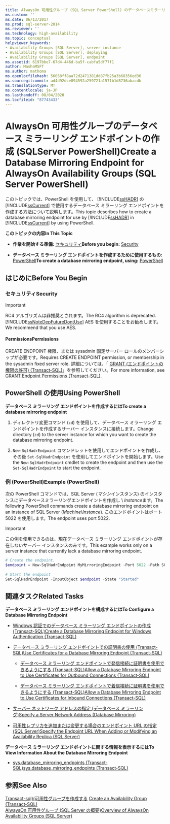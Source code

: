 ```yaml
---
title: AlwaysOn 可用性グループ (SQL Server PowerShell) のデータベースミラーリングエンドポイントを作成します。Microsoft Docs
ms.custom: ''
ms.date: 06/13/2017
ms.prod: sql-server-2014
ms.reviewer: ''
ms.technology: high-availability
ms.topic: conceptual
helpviewer_keywords:
- Availability Groups [SQL Server], server instance
- Availability Groups [SQL Server], deploying
- Availability Groups [SQL Server], endpoint
ms.assetid: 6197bbe7-67d4-446d-ba5f-cabfa5df77f1
author: MashaMSFT
ms.author: mathoma
ms.openlocfilehash: 56058ff8aa72d2471381dd87fb25a3b68356ed36
ms.sourcegitcommit: ad4d92dce894592a259721a1571b1d8736abacdb
ms.translationtype: MT
ms.contentlocale: ja-JP
ms.lasthandoff: 08/04/2020
ms.locfileid: "87743433"
---
```

# <a name="create-a-database-mirroring-endpoint-for-alwayson-availability-groups-sql-server-powershell"></a><span data-ttu-id="74ba5-102">AlwaysOn 可用性グループのデータベース ミラーリング エンドポイントの作成 (SQLServer PowerShell)</span><span class="sxs-lookup"><span data-stu-id="74ba5-102">Create a Database Mirroring Endpoint for AlwaysOn Availability Groups (SQL Server PowerShell)</span></span>
  <span data-ttu-id="74ba5-103">このトピックでは、PowerShell を使用して、 [!INCLUDE[ssHADR](../../../includes/sshadr-md.md)] の [!INCLUDE[ssCurrent](../../../includes/sscurrent-md.md)] で使用するデータベース ミラーリング エンドポイントを作成する方法について説明します。</span><span class="sxs-lookup"><span data-stu-id="74ba5-103">This topic describes how to create a database mirroring endpoint for use by [!INCLUDE[ssHADR](../../../includes/sshadr-md.md)] in [!INCLUDE[ssCurrent](../../../includes/sscurrent-md.md)] by using PowerShell.</span></span>  
  
 <span data-ttu-id="74ba5-104">**このトピックの内容**</span><span class="sxs-lookup"><span data-stu-id="74ba5-104">**In This Topic**</span></span>  
  
-   <span data-ttu-id="74ba5-105">**作業を開始する準備:** [セキュリティ](#Security)</span><span class="sxs-lookup"><span data-stu-id="74ba5-105">**Before you begin:**  [Security](#Security)</span></span>  
  
-   <span data-ttu-id="74ba5-106">**データベース ミラーリング エンドポイントを作成するために使用するもの:**  [PowerShell](#PowerShellProcedure)</span><span class="sxs-lookup"><span data-stu-id="74ba5-106">**To create a database mirroring endpoint, using:**  [PowerShell](#PowerShellProcedure)</span></span>  
  
## <a name="before-you-begin"></a><span data-ttu-id="74ba5-107">はじめに</span><span class="sxs-lookup"><span data-stu-id="74ba5-107">Before You Begin</span></span>  
  
###  <a name="security"></a><a name="Security"></a> <span data-ttu-id="74ba5-108">セキュリティ</span><span class="sxs-lookup"><span data-stu-id="74ba5-108">Security</span></span>  
  
> [!IMPORTANT]  
>  <span data-ttu-id="74ba5-109">RC4 アルゴリズムは非推奨とされます。</span><span class="sxs-lookup"><span data-stu-id="74ba5-109">The RC4 algorithm is deprecated.</span></span> [!INCLUDE[ssNoteDepFutureDontUse](../../../includes/ssnotedepfuturedontuse-md.md)] <span data-ttu-id="74ba5-110">AES を使用することをお勧めします。</span><span class="sxs-lookup"><span data-stu-id="74ba5-110">We recommend that you use AES.</span></span>  
  
####  <a name="permissions"></a><a name="Permissions"></a> <span data-ttu-id="74ba5-111">Permissions</span><span class="sxs-lookup"><span data-stu-id="74ba5-111">Permissions</span></span>  
 <span data-ttu-id="74ba5-112">CREATE ENDPOINT 権限、または sysadmin 固定サーバー ロールのメンバーシップが必要です。</span><span class="sxs-lookup"><span data-stu-id="74ba5-112">Requires CREATE ENDPOINT permission, or membership in the sysadmin fixed server role.</span></span> <span data-ttu-id="74ba5-113">詳細については、「 [GRANT (エンドポイントの権限の許可) &#40;Transact-SQL&#41;](/sql/t-sql/statements/grant-endpoint-permissions-transact-sql)」を参照してください。</span><span class="sxs-lookup"><span data-stu-id="74ba5-113">For more information, see [GRANT Endpoint Permissions &#40;Transact-SQL&#41;](/sql/t-sql/statements/grant-endpoint-permissions-transact-sql).</span></span>  
  
##  <a name="using-powershell"></a><a name="PowerShellProcedure"></a><span data-ttu-id="74ba5-114">PowerShell の使用</span><span class="sxs-lookup"><span data-stu-id="74ba5-114">Using PowerShell</span></span>  
 <span data-ttu-id="74ba5-115">**データベース ミラーリング エンドポイントを作成するには**</span><span class="sxs-lookup"><span data-stu-id="74ba5-115">**To create a database mirroring endpoint**</span></span>  
  
1.  <span data-ttu-id="74ba5-116">ディレクトリ変更コマンド (`cd`) を使用して、データベース ミラーリング エンドポイントを作成するサーバー インスタンスに接続します。</span><span class="sxs-lookup"><span data-stu-id="74ba5-116">Change directory (`cd`) to the server instance for which you want to create the database mirroring endpoint.</span></span>  
  
2.  <span data-ttu-id="74ba5-117">`New-SqlHadrEndpoint` コマンドレットを使用してエンドポイントを作成し、その後 `Set-SqlHadrEndpoint` を使用してエンドポイントを開始します。</span><span class="sxs-lookup"><span data-stu-id="74ba5-117">Use the `New-SqlHadrEndpoint` cmdlet to create the endpoint and then use the `Set-SqlHadrEndpoint` to start the endpoint.</span></span>  
  
###  <a name="example-powershell"></a><a name="PShellExample"></a> <span data-ttu-id="74ba5-118">例 (PowerShell)</span><span class="sxs-lookup"><span data-stu-id="74ba5-118">Example (PowerShell)</span></span>  
 <span data-ttu-id="74ba5-119">次の PowerShell コマンドでは、SQL Server (*マシン*インスタンス) のインスタンスにデータベースミラーリングエンドポイントを作成し \\ *Instance*ます。</span><span class="sxs-lookup"><span data-stu-id="74ba5-119">The following PowerShell commands create a database mirroring endpoint on an instance of SQL Server (*Machine*\\*Instance*).</span></span> <span data-ttu-id="74ba5-120">このエンドポイントはポート 5022 を使用します。</span><span class="sxs-lookup"><span data-stu-id="74ba5-120">The endpoint uses port 5022.</span></span>  
  
> [!IMPORTANT]  
>  <span data-ttu-id="74ba5-121">この例を使用できるのは、現在データベース ミラーリング エンドポイントが存在しないサーバー インスタンスのみです。</span><span class="sxs-lookup"><span data-stu-id="74ba5-121">This example works only on a server instance that currently lack a database mirroring endpoint.</span></span>  
  
```powershell
# Create the endpoint.  
$endpoint = New-SqlHadrEndpoint MyMirroringEndpoint -Port 5022 -Path SQLSERVER:\SQL\Machine\Instance  
  
# Start the endpoint  
Set-SqlHadrEndpoint -InputObject $endpoint -State "Started"
```  
  
##  <a name="related-tasks"></a><a name="RelatedTasks"></a> <span data-ttu-id="74ba5-122">関連タスク</span><span class="sxs-lookup"><span data-stu-id="74ba5-122">Related Tasks</span></span>  
 <span data-ttu-id="74ba5-123">**データベース ミラーリング エンドポイントを構成するには**</span><span class="sxs-lookup"><span data-stu-id="74ba5-123">**To Configure a Database Mirroring Endpoint**</span></span>  
  
-   [<span data-ttu-id="74ba5-124">Windows 認証でのデータベース ミラーリング エンドポイントの作成 &#40;Transact-SQL&#41;</span><span class="sxs-lookup"><span data-stu-id="74ba5-124">Create a Database Mirroring Endpoint for Windows Authentication &#40;Transact-SQL&#41;</span></span>](../../database-mirroring/create-a-database-mirroring-endpoint-for-windows-authentication-transact-sql.md)  
  
-   [<span data-ttu-id="74ba5-125">データベース ミラーリング エンドポイントでの証明書の使用 &#40;Transact-SQL&#41;</span><span class="sxs-lookup"><span data-stu-id="74ba5-125">Use Certificates for a Database Mirroring Endpoint &#40;Transact-SQL&#41;</span></span>](../../database-mirroring/use-certificates-for-a-database-mirroring-endpoint-transact-sql.md)  
  
    -   [<span data-ttu-id="74ba5-126">データベース ミラーリング エンドポイントで発信接続に証明書を使用できるようにする &#40;Transact-SQL&#41;</span><span class="sxs-lookup"><span data-stu-id="74ba5-126">Allow a Database Mirroring Endpoint to Use Certificates for Outbound Connections &#40;Transact-SQL&#41;</span></span>](../../database-mirroring/database-mirroring-use-certificates-for-outbound-connections.md)  
  
    -   [<span data-ttu-id="74ba5-127">データベース ミラーリング エンドポイントで着信接続に証明書を使用できるようにする &#40;Transact-SQL&#41;</span><span class="sxs-lookup"><span data-stu-id="74ba5-127">Allow a Database Mirroring Endpoint to Use Certificates for Inbound Connections &#40;Transact-SQL&#41;</span></span>](../../database-mirroring/database-mirroring-use-certificates-for-inbound-connections.md)  
  
-   [<span data-ttu-id="74ba5-128">サーバー ネットワーク アドレスの指定 &#40;データベース ミラーリング&#41;</span><span class="sxs-lookup"><span data-stu-id="74ba5-128">Specify a Server Network Address &#40;Database Mirroring&#41;</span></span>](../../database-mirroring/specify-a-server-network-address-database-mirroring.md)  
  
-   [<span data-ttu-id="74ba5-129">可用性レプリカを追加または変更する場合のエンドポイント URL の指定 &#40;SQL Server&#41;</span><span class="sxs-lookup"><span data-stu-id="74ba5-129">Specify the Endpoint URL When Adding or Modifying an Availability Replica &#40;SQL Server&#41;</span></span>](specify-endpoint-url-adding-or-modifying-availability-replica.md)  
  
 <span data-ttu-id="74ba5-130">**データベース ミラーリング エンドポイントに関する情報を表示するには**</span><span class="sxs-lookup"><span data-stu-id="74ba5-130">**To View Information About the Database Mirroring Endpoint**</span></span>  
  
-   [<span data-ttu-id="74ba5-131">sys.database_mirroring_endpoints &#40;Transact-SQL&#41;</span><span class="sxs-lookup"><span data-stu-id="74ba5-131">sys.database_mirroring_endpoints &#40;Transact-SQL&#41;</span></span>](/sql/relational-databases/system-catalog-views/sys-database-mirroring-endpoints-transact-sql)  
  
## <a name="see-also"></a><span data-ttu-id="74ba5-132">参照</span><span class="sxs-lookup"><span data-stu-id="74ba5-132">See Also</span></span>  
 <span data-ttu-id="74ba5-133">[Transact-sql&#41;&#40;可用性グループを作成する](create-an-availability-group-transact-sql.md) </span><span class="sxs-lookup"><span data-stu-id="74ba5-133">[Create an Availability Group &#40;Transact-SQL&#41;](create-an-availability-group-transact-sql.md) </span></span>  
 [<span data-ttu-id="74ba5-134">AlwaysOn 可用性グループ &#40;SQL Server の概要&#41;</span><span class="sxs-lookup"><span data-stu-id="74ba5-134">Overview of AlwaysOn Availability Groups &#40;SQL Server&#41;</span></span>](overview-of-always-on-availability-groups-sql-server.md)  
